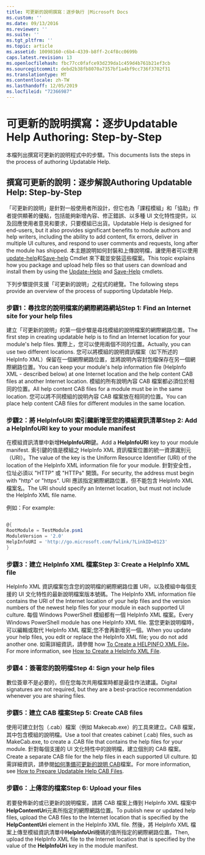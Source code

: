 ```yaml
---
title: 可更新的說明撰寫：逐步執行 |Microsoft Docs
ms.custom: ''
ms.date: 09/13/2016
ms.reviewer: ''
ms.suite: ''
ms.tgt_pltfrm: ''
ms.topic: article
ms.assetid: 10098160-c6b4-4339-b8ff-2c4f8cc0699b
caps.latest.revision: 13
ms.openlocfilehash: fbc77cc0fafce93d239da1c459d4b761b21ef3cb
ms.sourcegitcommit: debd2b38fb8070a7357bf1a4bf9cc736f3702f31
ms.translationtype: MT
ms.contentlocale: zh-TW
ms.lasthandoff: 12/05/2019
ms.locfileid: "72366987"
---
```

# <a name="updatable-help-authoring-step-by-step"></a><span data-ttu-id="81887-102">可更新的說明撰寫：逐步</span><span class="sxs-lookup"><span data-stu-id="81887-102">Updatable Help Authoring: Step-by-Step</span></span>

<span data-ttu-id="81887-103">本檔列出撰寫可更新的說明程式中的步驟。</span><span class="sxs-lookup"><span data-stu-id="81887-103">This documents lists the steps in the process of authoring Updatable Help.</span></span>

## <a name="authoring-updatable-help-step-by-step"></a><span data-ttu-id="81887-104">撰寫可更新的說明：逐步解說</span><span class="sxs-lookup"><span data-stu-id="81887-104">Authoring Updatable Help: Step-by-Step</span></span>

<span data-ttu-id="81887-105">「可更新的說明」是針對一般使用者所設計，但它也為「課程模組」和「協助」作者提供顯著的優點，包括能夠新增內容、修正錯誤、以多種 UI 文化特性提供，以及回應使用者意見和要求，只要模組已出貨。</span><span class="sxs-lookup"><span data-stu-id="81887-105">Updatable Help is designed for end-users, but it also provides significant benefits to module authors and help writers, including the ability to add content, fix errors, deliver in multiple UI cultures, and respond to user comments and requests, long after the module has shipped.</span></span> <span data-ttu-id="81887-106">本主題說明如何封裝和上傳說明檔，讓使用者可以使用[update-help](/powershell/module/Microsoft.PowerShell.Core/Update-Help)和[Save-help](/powershell/module/Microsoft.PowerShell.Core/Save-Help) Cmdlet 來下載並安裝這些檔案。</span><span class="sxs-lookup"><span data-stu-id="81887-106">This topic explains how you package and upload help files so that users can download and install them by using the [Update-Help](/powershell/module/Microsoft.PowerShell.Core/Update-Help) and [Save-Help](/powershell/module/Microsoft.PowerShell.Core/Save-Help) cmdlets.</span></span>

<span data-ttu-id="81887-107">下列步驟提供支援「可更新的說明」之程式的總覽。</span><span class="sxs-lookup"><span data-stu-id="81887-107">The following steps provide an overview of the process of supporting Updatable Help.</span></span>

### <a name="step-1-find-an-internet-site-for-your-help-files"></a><span data-ttu-id="81887-108">步驟1：尋找您的說明檔案的網際網路網站</span><span class="sxs-lookup"><span data-stu-id="81887-108">Step 1: Find an Internet site for your help files</span></span>

<span data-ttu-id="81887-109">建立「可更新的說明」的第一個步驟是尋找模組的說明檔案的網際網路位置。</span><span class="sxs-lookup"><span data-stu-id="81887-109">The first step in creating updatable help is to find an Internet location for your module's help files.</span></span> <span data-ttu-id="81887-110">實際上，您可以使用兩個不同的位置。</span><span class="sxs-lookup"><span data-stu-id="81887-110">Actually, you can use two different locations.</span></span> <span data-ttu-id="81887-111">您可以將模組的說明資訊檔案（如下所述的 HelpInfo XML）保留在一個網際網路位置，並將說明內容封包檔保存在另一個網際網路位置。</span><span class="sxs-lookup"><span data-stu-id="81887-111">You can keep your module's help information file (HelpInfo XML - described below) at one Internet location and the help content CAB files at another Internet location.</span></span> <span data-ttu-id="81887-112">模組的所有說明內容 CAB 檔案都必須位於相同的位置。</span><span class="sxs-lookup"><span data-stu-id="81887-112">All help content CAB files for a module must be in the same location.</span></span> <span data-ttu-id="81887-113">您可以將不同模組的說明內容 CAB 檔案放在相同的位置。</span><span class="sxs-lookup"><span data-stu-id="81887-113">You can place help content CAB files for different modules in the same location.</span></span>

### <a name="step-2-add-a-helpinfouri-key-to-your-module-manifest"></a><span data-ttu-id="81887-114">步驟2：將 HelpInfoURI 索引鍵新增至您的模組資訊清單</span><span class="sxs-lookup"><span data-stu-id="81887-114">Step 2: Add a HelpInfoURI key to your module manifest</span></span>

<span data-ttu-id="81887-115">在模組資訊清單中新增**HelpInfoURI**鍵。</span><span class="sxs-lookup"><span data-stu-id="81887-115">Add a **HelpInfoURI** key to your module manifest.</span></span> <span data-ttu-id="81887-116">索引鍵的值是模組之 HelpInfo XML 資訊檔案位置的統一資源識別元（URI）。</span><span class="sxs-lookup"><span data-stu-id="81887-116">The value of the key is the Uniform Resource Identifier (URI) of the location of the HelpInfo XML information file for your module.</span></span> <span data-ttu-id="81887-117">針對安全性，位址必須以 "HTTP" 或 "HTTPs" 開頭。</span><span class="sxs-lookup"><span data-stu-id="81887-117">For security, the address must begin with "http" or "https".</span></span> <span data-ttu-id="81887-118">URI 應該指定網際網路位置，但不能包含 HelpInfo XML 檔案名。</span><span class="sxs-lookup"><span data-stu-id="81887-118">The URI should specify an Internet location, but must not include the HelpInfo XML file name.</span></span>

<span data-ttu-id="81887-119">例如：</span><span class="sxs-lookup"><span data-stu-id="81887-119">For example:</span></span>

```powershell

@{
RootModule = TestModule.psm1
ModuleVersion = '2.0'
HelpInfoURI = 'http://go.microsoft.com/fwlink/?LinkID=0123'
}
```

### <a name="step-3-create-a-helpinfo-xml-file"></a><span data-ttu-id="81887-120">步驟3：建立 HelpInfo XML 檔案</span><span class="sxs-lookup"><span data-stu-id="81887-120">Step 3: Create a HelpInfo XML file</span></span>

<span data-ttu-id="81887-121">HelpInfo XML 資訊檔案包含您的說明檔的網際網路位置 URI，以及模組中每個支援的 UI 文化特性的最新說明檔案版本號碼。</span><span class="sxs-lookup"><span data-stu-id="81887-121">The HelpInfo XML information file contains the URI of the Internet location of your help files and the version numbers of the newest help files for your module in each supported UI culture.</span></span> <span data-ttu-id="81887-122">每個 Windows PowerShell 模組都有一個 HelpInfo XML 檔案。</span><span class="sxs-lookup"><span data-stu-id="81887-122">Every Windows PowerShell module has one HelpInfo XML file.</span></span> <span data-ttu-id="81887-123">當您更新說明檔時，可以編輯或取代 HelpInfo XML 檔案;您不會再新增另一個。</span><span class="sxs-lookup"><span data-stu-id="81887-123">When you update your help files, you edit or replace the HelpInfo XML file; you do not add another one.</span></span> <span data-ttu-id="81887-124">如需詳細資訊，請參閱 how [To Create a HELPINFO XML File](./how-to-create-a-helpinfo-xml-file.md)。</span><span class="sxs-lookup"><span data-stu-id="81887-124">For more information, see [How to Create a HelpInfo XML File](./how-to-create-a-helpinfo-xml-file.md).</span></span>

### <a name="step-4-sign-your-help-files"></a><span data-ttu-id="81887-125">步驟4：簽署您的說明檔</span><span class="sxs-lookup"><span data-stu-id="81887-125">Step 4: Sign your help files</span></span>

<span data-ttu-id="81887-126">數位簽章不是必要的，但在您每次共用檔案時都是最佳作法建議。</span><span class="sxs-lookup"><span data-stu-id="81887-126">Digital signatures are not required, but they are a best-practice recommendation whenever you are sharing files.</span></span>

### <a name="step-5-create-cab-files"></a><span data-ttu-id="81887-127">步驟5：建立 CAB 檔案</span><span class="sxs-lookup"><span data-stu-id="81887-127">Step 5: Create CAB files</span></span>

<span data-ttu-id="81887-128">使用可建立封包（.cab）檔案（例如 Makecab.exe）的工具來建立。CAB 檔案，其中包含模組的說明檔。</span><span class="sxs-lookup"><span data-stu-id="81887-128">Use a tool that creates cabinet (.cab) files, such as MakeCab.exe, to create a .CAB file that contains the help files for your module.</span></span> <span data-ttu-id="81887-129">針對每個支援的 UI 文化特性中的說明檔，建立個別的 CAB 檔案。</span><span class="sxs-lookup"><span data-stu-id="81887-129">Create a separate CAB file for the help files in each supported UI culture.</span></span> <span data-ttu-id="81887-130">如需詳細資訊，請參閱[如何準備可更新的說明 CAB](./how-to-prepare-updatable-help-cab-files.md)檔案。</span><span class="sxs-lookup"><span data-stu-id="81887-130">For more information, see [How to Prepare Updatable Help CAB Files](./how-to-prepare-updatable-help-cab-files.md).</span></span>

### <a name="step-6-upload-your-files"></a><span data-ttu-id="81887-131">步驟6：上傳您的檔案</span><span class="sxs-lookup"><span data-stu-id="81887-131">Step 6: Upload your files</span></span>

<span data-ttu-id="81887-132">若要發佈新的或已更新的說明檔案，請將 CAB 檔案上傳到 HelpInfo XML 檔案中**HelpContentUri**元素所指定的網際網路位置。</span><span class="sxs-lookup"><span data-stu-id="81887-132">To publish new or updated help files, upload the CAB files to the Internet location that is specified by the **HelpContentUri** element in the HelpInfo XML file.</span></span> <span data-ttu-id="81887-133">然後，將 HelpInfo XML 檔案上傳至模組資訊清單中**HelpInfoUri**機碼的值所指定的網際網路位置。</span><span class="sxs-lookup"><span data-stu-id="81887-133">Then, upload the HelpInfo XML file to the Internet location that is specified by the value of the **HelpInfoUri** key in the module manifest.</span></span>
